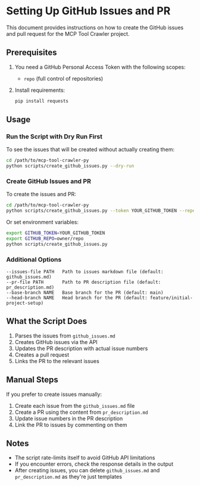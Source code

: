 # Setting Up GitHub Issues and PR

This document provides instructions on how to create the GitHub issues and pull request for the MCP Tool Crawler project.

## Prerequisites

1. You need a GitHub Personal Access Token with the following scopes:
   - `repo` (full control of repositories)

2. Install requirements:
   ```bash
   pip install requests
   ```

## Usage

### Run the Script with Dry Run First

To see the issues that will be created without actually creating them:

```bash
cd /path/to/mcp-tool-crawler-py
python scripts/create_github_issues.py --dry-run
```

### Create GitHub Issues and PR

To create the issues and PR:

```bash
cd /path/to/mcp-tool-crawler-py
python scripts/create_github_issues.py --token YOUR_GITHUB_TOKEN --repo owner/repo
```

Or set environment variables:

```bash
export GITHUB_TOKEN=YOUR_GITHUB_TOKEN
export GITHUB_REPO=owner/repo
python scripts/create_github_issues.py
```

### Additional Options

```
--issues-file PATH   Path to issues markdown file (default: github_issues.md)
--pr-file PATH       Path to PR description file (default: pr_description.md)
--base-branch NAME   Base branch for the PR (default: main)
--head-branch NAME   Head branch for the PR (default: feature/initial-project-setup)
```

## What the Script Does

1. Parses the issues from `github_issues.md`
2. Creates GitHub issues via the API
3. Updates the PR description with actual issue numbers
4. Creates a pull request
5. Links the PR to the relevant issues

## Manual Steps

If you prefer to create issues manually:

1. Create each issue from the `github_issues.md` file
2. Create a PR using the content from `pr_description.md`
3. Update issue numbers in the PR description
4. Link the PR to issues by commenting on them

## Notes

- The script rate-limits itself to avoid GitHub API limitations
- If you encounter errors, check the response details in the output
- After creating issues, you can delete `github_issues.md` and `pr_description.md` as they're just templates
